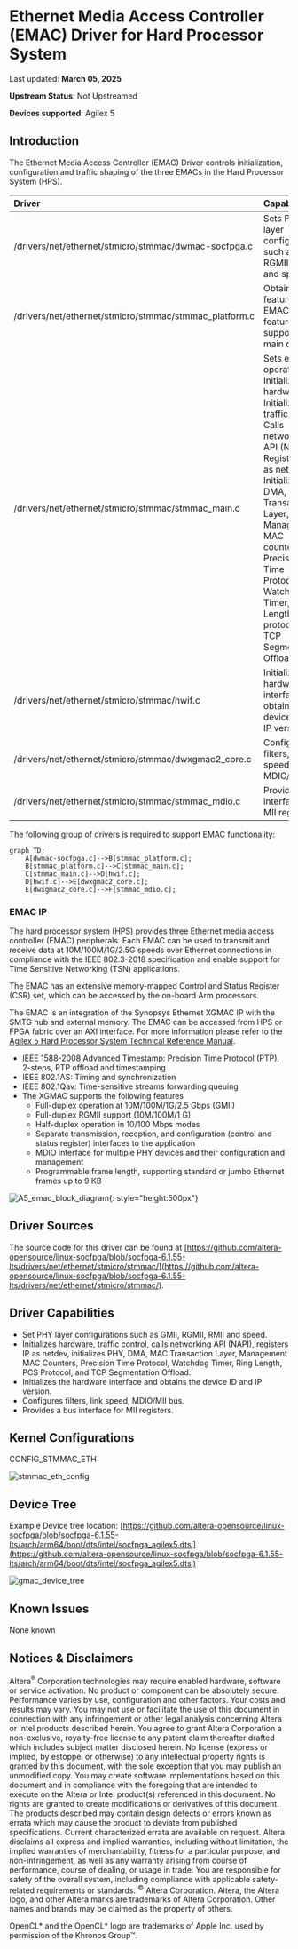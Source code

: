 # **Ethernet Media Access Controller (EMAC) Driver for Hard Processor System**

Last updated: **March 05, 2025** 

**Upstream Status**: Not Upstreamed

**Devices supported**: Agilex 5

## **Introduction**

The Ethernet Media Access Controller (EMAC) Driver controls initialization, configuration and traffic shaping of the three EMACs in the Hard Processor System (HPS).

| Driver | Capability |
|:-------|:----------|
| /drivers/net/ethernet/stmicro/stmmac/dwmac-socfpga.c | Sets PHY layer configuration such as GMII, RGMII, RMII and speed. |
| /drivers/net/ethernet/stmicro/stmmac/stmmac_platform.c | Obtains the features EMAC features supported to main driver |
| /drivers/net/ethernet/stmicro/stmmac/stmmac_main.c | Sets ethtool operations<br> Initializes hardware<br> Initializes traffic control<br> Calls networking API (NAPI)<br> Registers IP as netdev<br> Initialize PHY, DMA, MAC Transaction Layer, Management MAC counters, Precision Time Protocol, Watchdog Timer, Ring Length, PCS protocol and TCP Segmentation Offload | 
| /drivers/net/ethernet/stmicro/stmmac/hwif.c | Initializes hardware interface and obtains device ID and IP version |
| /drivers/net/ethernet/stmicro/stmmac/dwxgmac2_core.c | Configures filters, link speed, MDIO/MII bus |
| /drivers/net/ethernet/stmicro/stmmac/stmmac_mdio.c | Provides bus interface for MII registers |

The following group of drivers is required to support EMAC functionality:

```mermaid
graph TD;
    A[dwmac-socfpga.c]-->B[stmmac_platform.c];
    B[stmmac_platform.c]-->C[stmmac_main.c];
    C[stmmac_main.c]-->D[hwif.c]; 
    D[hwif.c]-->E[dwxgmac2_core.c];
    E[dwxgmac2_core.c]-->F[stmmac_mdio.c];  
```

### **EMAC IP**

The hard processor system (HPS) provides three Ethernet media access controller
(EMAC) peripherals.
Each EMAC can be used to transmit and receive data at 10M/100M/1G/2.5G speeds
over Ethernet connections in compliance with the IEEE 802.3-2018 specification and
enable support for Time Sensitive Networking (TSN) applications.

The EMAC has an extensive memory-mapped Control and Status Register (CSR) set,
which can be accessed by the on-board Arm processors.

The EMAC is an integration of the Synopsys Ethernet XGMAC IP with the SMTG hub and
external memory. The EMAC can be accessed from HPS or FPGA fabric over an AXI
interface. For more information please refer to the [Agilex 5 Hard Processor System Technical Reference Manual](https://www.intel.com/content/www/us/en/docs/programmable/814346).

* IEEE 1588-2008 Advanced Timestamp: Precision Time Protocol (PTP), 2-steps, PTP offload and timestamping
* IEEE 802.1AS: Timing and synchronization
* IEEE 802.1Qav: Time-sensitive streams forwarding queuing
* The XGMAC supports the following features
  * Full-duplex operation at 10M/100M/1G/2.5 Gbps (GMII)
  * Full-duplex RGMII support (10M/100M/1 G)
  * Half-duplex operation in 10/100 Mbps modes
  * Separate transmission, reception, and configuration (control and status register) interfaces to the application
  * MDIO interface for multiple PHY devices and their configuration and management
  * Programmable frame length, supporting standard or jumbo Ethernet frames up to 9 KB

![A5_emac_block_diagram](images/A5_EMAC_Block_Diagram.png){: style="height:500px"}

## **Driver Sources**

The source code for this driver can be found at [https://github.com/altera-opensource/linux-socfpga/blob/socfpga-6.1.55-lts/drivers/net/ethernet/stmicro/stmmac/](https://github.com/altera-opensource/linux-socfpga/blob/socfpga-6.1.55-lts/drivers/net/ethernet/stmicro/stmmac/).  

## **Driver Capabilities**

* Set PHY layer configurations such as GMII, RGMII, RMII and speed.
* Initializes hardware, traffic control, calls networking API (NAPI), registers IP as netdev, initializes PHY, DMA, MAC Transaction Layer, Management MAC Counters, Precision Time Protocol, Watchdog Timer, Ring Length, PCS Protocol, and TCP Segmentation Offload.
* Initializes the hardware interface and obtains the device ID and IP version.
* Configures filters, link speed, MDIO/MII bus.
* Provides a bus interface for MII registers.

## **Kernel Configurations**

CONFIG_STMMAC_ETH

![stmmac_eth_config](images/STMMAC_ETH_CONFIG.png)

## **Device Tree**

Example Device tree location: [https://github.com/altera-opensource/linux-socfpga/blob/socfpga-6.1.55-lts/arch/arm64/boot/dts/intel/socfpga_agilex5.dtsi](https://github.com/altera-opensource/linux-socfpga/blob/socfpga-6.1.55-lts/arch/arm64/boot/dts/intel/socfpga_agilex5.dtsi)

![gmac_device_tree](images/gmac_device_tree.png)

## **Known Issues**

None known

## Notices & Disclaimers

Altera<sup>&reg;</sup> Corporation technologies may require enabled hardware, software or service activation.
No product or component can be absolutely secure. 
Performance varies by use, configuration and other factors.
Your costs and results may vary. 
You may not use or facilitate the use of this document in connection with any infringement or other legal analysis concerning Altera or Intel products described herein. You agree to grant Altera Corporation a non-exclusive, royalty-free license to any patent claim thereafter drafted which includes subject matter disclosed herein.
No license (express or implied, by estoppel or otherwise) to any intellectual property rights is granted by this document, with the sole exception that you may publish an unmodified copy. You may create software implementations based on this document and in compliance with the foregoing that are intended to execute on the Altera or Intel product(s) referenced in this document. No rights are granted to create modifications or derivatives of this document.
The products described may contain design defects or errors known as errata which may cause the product to deviate from published specifications.  Current characterized errata are available on request.
Altera disclaims all express and implied warranties, including without limitation, the implied warranties of merchantability, fitness for a particular purpose, and non-infringement, as well as any warranty arising from course of performance, course of dealing, or usage in trade.
You are responsible for safety of the overall system, including compliance with applicable safety-related requirements or standards. 
<sup>&copy;</sup> Altera Corporation.  Altera, the Altera logo, and other Altera marks are trademarks of Altera Corporation.  Other names and brands may be claimed as the property of others. 

OpenCL* and the OpenCL* logo are trademarks of Apple Inc. used by permission of the Khronos Group™. 
